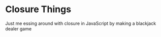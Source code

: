 # Closure Things

Just me essing around with closure in JavaScript by making a blackjack dealer game
